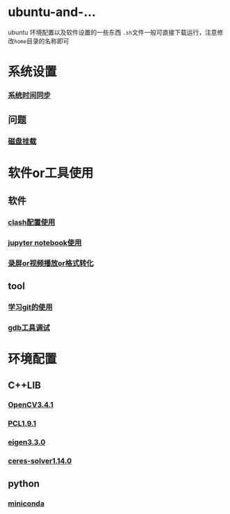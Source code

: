 # ubuntu-and-...
ubuntu 环境配置以及软件设置的一些东西
`.sh`文件一般可直接下载运行，注意修改`home`目录的名称即可
# 系统设置
### [系统时间同步](系统设置/settime.sh)
## 问题
### [磁盘挂载](系统设置/问题/fdisk.sh)

# 软件or工具使用
## 软件
### [clash配置使用](软件or工具使用/软件/clash.md)
### [jupyter notebook使用](软件or工具使用/软件/jupyternotebook.md)
### [录屏or视频播放or格式转化](软件or工具使用/软件/aboutvideo.md)
## tool
### [学习git的使用](软件or工具使用/tool/trygit.md)
### [gdb工具调试](软件or工具使用/tool/gdb.sh)

# 环境配置
## C++LIB
### [OpenCV3.4.1](环境配置/C++LIB/OpenCV-3-4-1.sh)
### [PCL1.9.1](环境配置/C++LIB/pcl1-9-1.sh)
### [eigen3.3.0](环境配置/C++LIB/eigen3.3.0.sh)
### [ceres-solver1.14.0](/环境配置/C++LIB/ceres-solver-1.14.0.sh)
## python
### [miniconda](环境配置/python/miniconda.md)

